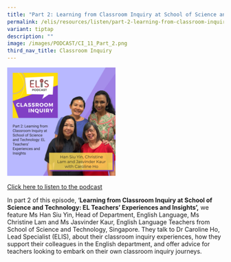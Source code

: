 ```yaml
---
title: "Part 2: Learning from Classroom Inquiry at School of Science and Technology"
permalink: /elis/resources/listen/part-2-learning-from-classroom-inquiry-at-school-of-science-and-technology/
variant: tiptap
description: ""
image: /images/PODCAST/CI_11_Part_2.png
third_nav_title: Classroom Inquiry
---
```

<p></p>
<div class="isomer-image-wrapper">
<img style="width: 50%;" height="auto" width="100%" alt="CI 11 Part 2" src="/images/PODCAST/CI_11_Part_2.png">
</div>
<p><a href="https://open.spotify.com/episode/3s0En8zpgoIQ0MYbrOLvZJ?si=95a6707f55b44995" rel="noopener noreferrer nofollow" target="_blank">Click here to listen to the podcast</a>
</p>
<p>In part 2 of this episode, ‘<strong>Learning from Classroom Inquiry at School of Science and Technology: EL Teachers’ Experiences and Insights’,</strong> we
feature Ms Han Siu Yin, Head of Department, English Language, Ms Christine
Lam and Ms Jasvinder Kaur, English Language Teachers from School of Science
and Technology, Singapore. They talk to Dr Caroline Ho, Lead Specialist
(ELIS), about their classroom inquiry experiences, how they support their
colleagues in the English department, and offer advice for teachers looking
to embark on their own classroom inquiry journeys.</p>